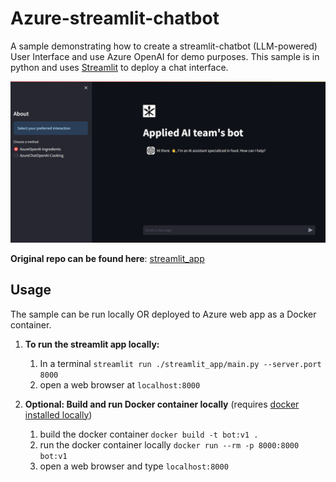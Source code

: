 # Azure-streamlit-chatbot
A sample demonstrating how to create a streamlit-chatbot (LLM-powered) User Interface and use Azure OpenAI for demo purposes. 
This sample is in python and uses [Streamlit](https://streamlit.io/) to deploy a chat interface.

![image](./streamlit_app/images/bot.png)


**Original repo can be found here**: [streamlit_app](https://github.com/microsoft/azure-streamlit-chatbot)

## Usage

The sample can be run locally OR deployed to Azure web app as a Docker container.

1. **To run the streamlit app locally:**
   1. In a terminal `streamlit run ./streamlit_app/main.py --server.port 8000`
   2. open a web browser at `localhost:8000`

2.  **Optional: Build and run Docker container locally** (requires [docker installed locally](https://docs.docker.com/engine/install/))
    1. build the docker container `docker build -t bot:v1 .`
    2. run the docker container locally `docker run --rm -p 8000:8000 bot:v1`
    3. open a web browser and type `localhost:8000`